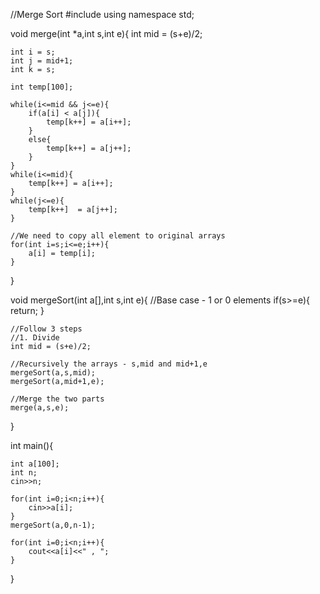 //Merge Sort
#include<iostream>
using namespace std;

void merge(int *a,int s,int e){
    int mid = (s+e)/2;
    
    int i = s;
    int j = mid+1;
    int k = s;
    
    int temp[100];
    
    while(i<=mid && j<=e){
        if(a[i] < a[j]){
            temp[k++] = a[i++];
        }
        else{
            temp[k++] = a[j++];
        }
    }
    while(i<=mid){
        temp[k++] = a[i++];
    }
    while(j<=e){
        temp[k++]  = a[j++];
    }
    
    //We need to copy all element to original arrays
    for(int i=s;i<=e;i++){
        a[i] = temp[i];
    }
    
    
}

void mergeSort(int a[],int s,int e){
    //Base case - 1 or 0 elements
    if(s>=e){
        return;
    }
    
    //Follow 3 steps
    //1. Divide
    int mid = (s+e)/2;
    
    //Recursively the arrays - s,mid and mid+1,e
    mergeSort(a,s,mid);
    mergeSort(a,mid+1,e);
    
    //Merge the two parts
    merge(a,s,e);

}
    
   


int main(){

	int a[100];
	int n;
	cin>>n;

	for(int i=0;i<n;i++){
		cin>>a[i];
	}
	mergeSort(a,0,n-1);
	
	for(int i=0;i<n;i++){
	    cout<<a[i]<<" , ";
	}


}
